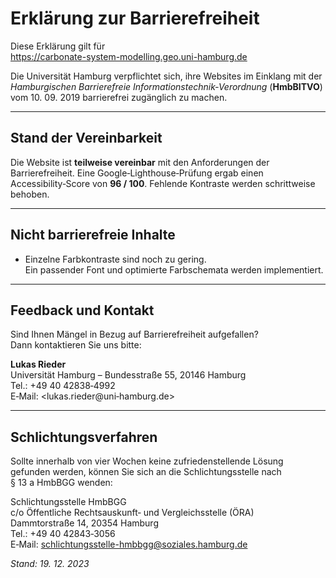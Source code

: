 # Erklärung zur Barrierefreiheit

Diese Erklärung gilt für  
<https://carbonate-system-modelling.geo.uni-hamburg.de>

Die Universität Hamburg verpflichtet sich, ihre Websites im Einklang mit
der *Hamburgischen Barrierefreie Informationstechnik‑Verordnung* (**HmbBITVO**)
vom 10. 09. 2019 barrierefrei zugänglich zu machen.

---

## Stand der Vereinbarkeit

Die Website ist **teilweise vereinbar** mit den Anforderungen der
Barrierefreiheit. Eine Google‑Lighthouse‑Prüfung ergab
einen Accessibility‑Score von **96 / 100**. Fehlende Kontraste werden
schrittweise behoben.

---

## Nicht barrierefreie Inhalte

- Einzelne Farbkontraste sind noch zu gering.  
  Ein passender Font und optimierte Farbschemata werden implementiert.

---

## Feedback und Kontakt

Sind Ihnen Mängel in Bezug auf Barrierefreiheit aufgefallen?  
Dann kontaktieren Sie uns bitte:

**Lukas Rieder**  
Universität Hamburg – Bundesstraße 55, 20146 Hamburg  
Tel.: +49 40 42838‑4992  
E‑Mail: <lukas.rieder@uni‑hamburg.de>

---

## Schlichtungsverfahren

Sollte innerhalb von vier Wochen keine zufriedenstellende Lösung
gefunden werden, können Sie sich an die Schlichtungsstelle nach
§ 13 a HmbBGG wenden:

Schlichtungsstelle HmbBGG  
c/o Öffentliche Rechtsauskunft‑ und Vergleichsstelle (ÖRA)  
Dammtorstraße 14, 20354 Hamburg  
Tel.: +49 40 42843‑3056  
E‑Mail: <schlichtungsstelle-hmbbgg@soziales.hamburg.de>

*Stand: 19. 12. 2023*

